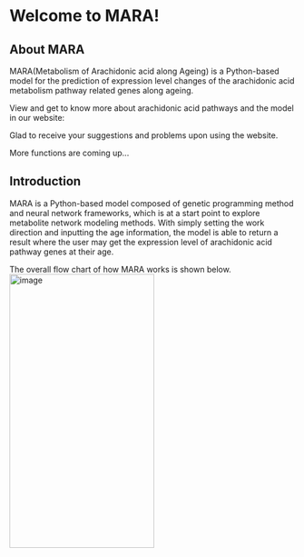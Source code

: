# Welcome to MARA!
## About MARA
MARA(Metabolism of Arachidonic acid along Ageing) is a Python-based model for the prediction of expression level changes of the arachidonic acid metabolism pathway related genes 
along ageing.

View and get to know more about arachidonic acid pathways and the model in our website:

Glad to receive your suggestions and problems upon using the website.

More functions are coming up...
## Introduction
MARA is a Python-based model composed of genetic programming method and neural network frameworks, which is at a start point to explore metabolite network modeling methods. With
simply setting the work direction and inputting the age information, the model is able to return a result where the user may get the expression level of arachidonic acid pathway 
genes at their age.

The overall flow chart of how MARA works is shown below.
<img width="255" height="482" alt="image" src="https://github.com/user-attachments/assets/19883f0d-ea74-4e57-a4f2-d64f1ec25ac7" />

